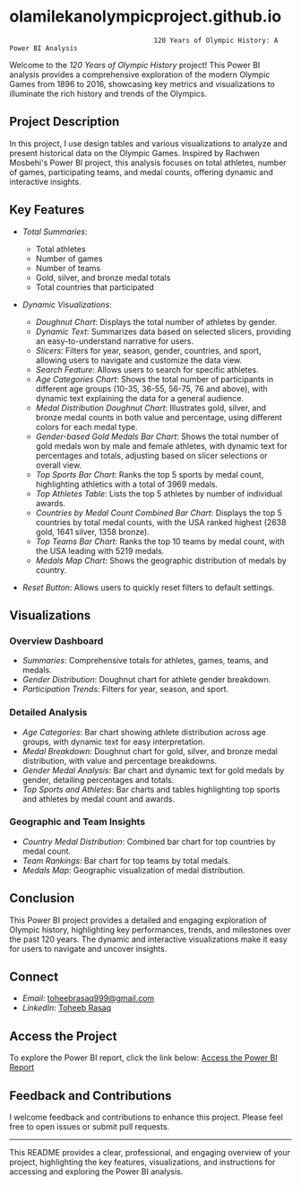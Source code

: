 # olamilekanolympicproject.github.io
                                        120 Years of Olympic History: A Power BI Analysis

Welcome to the *120 Years of Olympic History* project! This Power BI analysis provides a comprehensive exploration of the modern Olympic Games from 1896 to 2016, showcasing key metrics and visualizations to illuminate the rich history and trends of the Olympics.

## Project Description

In this project, I use design tables and various visualizations to analyze and present historical data on the Olympic Games. Inspired by Rachwen Mosbehi's Power BI project, this analysis focuses on total athletes, number of games, participating teams, and medal counts, offering dynamic and interactive insights.

## Key Features

- *Total Summaries*:
  - Total athletes
  - Number of games
  - Number of teams
  - Gold, silver, and bronze medal totals
  - Total countries that participated

- *Dynamic Visualizations*:
  - *Doughnut Chart*: Displays the total number of athletes by gender.
  - *Dynamic Text*: Summarizes data based on selected slicers, providing an easy-to-understand narrative for users.
  - *Slicers*: Filters for year, season, gender, countries, and sport, allowing users to navigate and customize the data view.
  - *Search Feature*: Allows users to search for specific athletes.
  - *Age Categories Chart*: Shows the total number of participants in different age groups (10-35, 36-55, 56-75, 76 and above), with dynamic text explaining the data for a general audience.
  - *Medal Distribution Doughnut Chart*: Illustrates gold, silver, and bronze medal counts in both value and percentage, using different colors for each medal type.
  - *Gender-based Gold Medals Bar Chart*: Shows the total number of gold medals won by male and female athletes, with dynamic text for percentages and totals, adjusting based on slicer selections or overall view.
  - *Top Sports Bar Chart*: Ranks the top 5 sports by medal count, highlighting athletics with a total of 3969 medals.
  - *Top Athletes Table*: Lists the top 5 athletes by number of individual awards.
  - *Countries by Medal Count Combined Bar Chart*: Displays the top 5 countries by total medal counts, with the USA ranked highest (2638 gold, 1641 silver, 1358 bronze).
  - *Top Teams Bar Chart*: Ranks the top 10 teams by medal count, with the USA leading with 5219 medals.
  - *Medals Map Chart*: Shows the geographic distribution of medals by country.

- *Reset Button*: Allows users to quickly reset filters to default settings.

## Visualizations

### Overview Dashboard
- *Summaries*: Comprehensive totals for athletes, games, teams, and medals.
- *Gender Distribution*: Doughnut chart for athlete gender breakdown.
- *Participation Trends*: Filters for year, season, and sport.

### Detailed Analysis
- *Age Categories*: Bar chart showing athlete distribution across age groups, with dynamic text for easy interpretation.
- *Medal Breakdown*: Doughnut chart for gold, silver, and bronze medal distribution, with value and percentage breakdowns.
- *Gender Medal Analysis*: Bar chart and dynamic text for gold medals by gender, detailing percentages and totals.
- *Top Sports and Athletes*: Bar charts and tables highlighting top sports and athletes by medal count and awards.

### Geographic and Team Insights
- *Country Medal Distribution*: Combined bar chart for top countries by medal count.
- *Team Rankings*: Bar chart for top teams by total medals.
- *Medals Map*: Geographic visualization of medal distribution.

## Conclusion

This Power BI project provides a detailed and engaging exploration of Olympic history, highlighting key performances, trends, and milestones over the past 120 years. The dynamic and interactive visualizations make it easy for users to navigate and uncover insights.

## Connect

- *Email*: [toheebrasaq999@gmail.com](mailto:toheebrasaq999@gmail.com)
- *LinkedIn*: [Toheeb Rasaq](https://www.linkedin.com/in/toheeb-rasaq-292aaa265/)

## Access the Project

To explore the Power BI report, click the link below:
[Access the Power BI Report](https://app.powerbi.com/view?r=eyJrIjoiN2JiM2E3NjctNmVjMS00OWVhLWE0ZjMtNDc5YTI0MTQ4OTFmIiwidCI6ImRmODY3OWNkLWE4MGUtNDVkOC05OWFjLWM4M2VkN2ZmOTVhMCJ9)

## Feedback and Contributions

I welcome feedback and contributions to enhance this project. Please feel free to open issues or submit pull requests.

---

This README provides a clear, professional, and engaging overview of your project, highlighting the key features, visualizations, and instructions for accessing and exploring the Power BI analysis.
